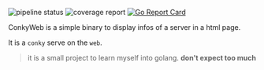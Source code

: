 ![pipeline status](https://gitlab.com/franckf/conkyweb/badges/master/pipeline.svg)
![coverage report](https://gitlab.com/franckf/conkyweb/badges/master/coverage.svg)
[![Go Report Card](https://goreportcard.com/badge/gitlab.com/franckf/conkyweb)](https://goreportcard.com/report/gitlab.com/franckf/conkyweb)

ConkyWeb is a simple binary to display infos of a server in a html page.

It is a `conky` serve on the `web`.

> it is a small project to learn myself into golang. **don't expect too much**
